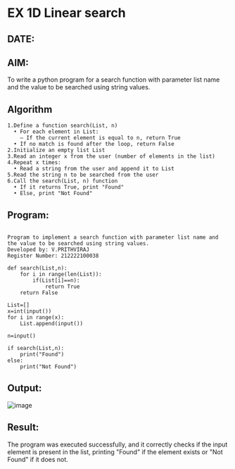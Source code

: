 # EX 1D Linear search
## DATE:
## AIM:
To write a python program for a search function with parameter list name and the value to be searched using string values.



## Algorithm
```
1.Define a function search(List, n)
  • For each element in List:
    – If the current element is equal to n, return True
  • If no match is found after the loop, return False
2.Initialize an empty list List
3.Read an integer x from the user (number of elements in the list)
4.Repeat x times:
  • Read a string from the user and append it to List
5.Read the string n to be searched from the user
6.Call the search(List, n) function
  • If it returns True, print "Found"
  • Else, print "Not Found" 
```
## Program:
```

Program to implement a search function with parameter list name and the value to be searched using string values.
Developed by: V.PRITHVIRAJ
Register Number: 212222100038 

def search(List,n):
    for i in range(len(List)):
        if(List[i]==n):
            return True
    return False

List=[]
x=int(input())
for i in range(x):
    List.append(input())

n=input()

if search(List,n):
    print("Found")
else:
    print("Not Found")
```

## Output:

![image](https://github.com/user-attachments/assets/50b4ce1a-e7a9-41be-9da7-a390bc166393)


## Result:
The program was executed successfully, and it correctly checks if the input element is present in the list, printing "Found" if the element exists or "Not Found" if it does not.
